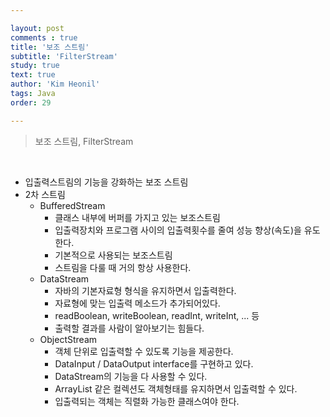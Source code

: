 ```yaml
---

layout: post
comments : true
title: '보조 스트림'
subtitle: 'FilterStream'
study: true
text: true
author: 'Kim Heonil'
tags: Java
order: 29

---
```


> 보조 스트림, FilterStream

<br>

- 입출력스트림의 기능을 강화하는 보조 스트림
- 2차 스트림
  - BufferedStream
    - 클래스 내부에 버퍼를 가지고 있는 보조스트림
    - 입출력장치와 프로그램 사이의 입출력횟수를 줄여 성능 향상(속도)을 유도한다.
    - 기본적으로 사용되는 보조스트림
    - 스트림을 다룰 때 거의 항상 사용한다.
  - DataStream
    - 자바의 기본자료형 형식을 유지하면서 입출력한다.
    - 자료형에 맞는 입출력 메소드가 추가되어있다.
    - readBoolean, writeBoolean, readInt, writeInt, ... 등
    - 출력할 결과를 사람이 알아보기는 힘들다.
  - ObjectStream
    - 객체 단위로 입출력할 수 있도록 기능을 제공한다.
    - DataInput / DataOutput interface를 구현하고 있다.
    - DataStream의 기능을 다 사용할 수 있다.
    - ArrayList 같은 컬렉션도 객체형태를 유지하면서 입출력할 수 있다.
    - 입출력되는 객체는 직렬화 가능한 클래스여야 한다.


<br><br>